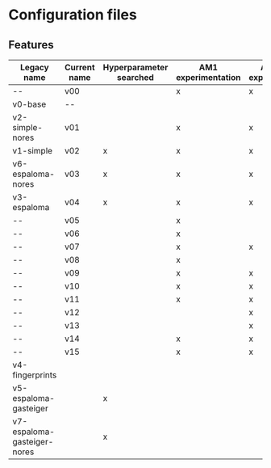 # Configuration files



## Features

| Legacy name                 | Current name | Hyperparameter searched | AM1 experimentation | AM1-BCC experimentation |
|-----------------------------|--------------|-------------------------|---------------------|-------------------------|
| --                          | v00          |                         | x                   | x                       |
| v0-base                     | --           |                         |                     |                         |
| v2-simple-nores             | v01          |                         | x                   | x                       |
| v1-simple                   | v02          | x                       | x                   | x                       |
| v6-espaloma-nores           | v03          | x                       | x                   | x                       |
| v3-espaloma                 | v04          | x                       | x                   | x                       |
| --                          | v05          |                         | x                   |                         |
| --                          | v06          |                         | x                   |                         |
| --                          | v07          |                         | x                   | x                       |
| --                          | v08          |                         | x                   |                         |
| --                          | v09          |                         | x                   | x                       |
| --                          | v10          |                         | x                   | x                       |
| --                          | v11          |                         | x                   | x                       |
| --                          | v12          |                         |                     | x                       |
| --                          | v13          |                         |                     | x                       |
| --                          | v14          |                         | x                   | x                       |
| --                          | v15          |                         | x                   | x                       |
| v4-fingerprints             |              |                         |                     |                         |
| v5-espaloma-gasteiger       |              | x                       |                     |                         |
| v7-espaloma-gasteiger-nores |              | x                       |                     |                         |
